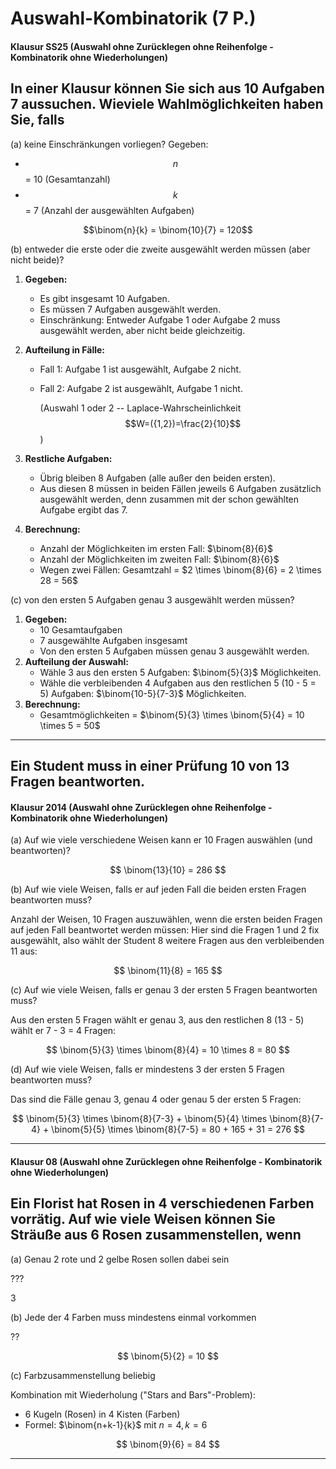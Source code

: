 # Auswahl-Kombinatorik (7 P.)

#### Klausur SS25 (Auswahl ohne Zurücklegen ohne Reihenfolge - **Kombinatorik ohne Wiederholungen**)
## In einer Klausur können Sie sich aus 10 Aufgaben 7 aussuchen. Wieviele Wahlmöglichkeiten haben Sie, falls

(a) keine Einschränkungen vorliegen?
Gegeben:

- $$n$$ = 10 (Gesamtanzahl)
- $$k$$ = 7 (Anzahl der ausgewählten Aufgaben)

$$\binom{n}{k} = \binom{10}{7} = 120$$

(b) entweder die erste oder die zweite ausgewählt werden müssen (aber nicht beide)?
1. **Gegeben:**
    - Es gibt insgesamt 10 Aufgaben.
    - Es müssen 7 Aufgaben ausgewählt werden.
    - Einschränkung: Entweder Aufgabe 1 oder Aufgabe 2 muss ausgewählt werden, aber nicht beide gleichzeitig.
    
2. **Aufteilung in Fälle:** 
    - Fall 1: Aufgabe 1 ist ausgewählt, Aufgabe 2 nicht.
    - Fall 2: Aufgabe 2 ist ausgewählt, Aufgabe 1 nicht.
    
      (Auswahl 1 oder 2 -- Laplace-Wahrscheinlichkeit $$W=({1,2})=\frac{2}{10}$$)
      
3. **Restliche Aufgaben:**
    - Übrig bleiben 8 Aufgaben (alle außer den beiden ersten).
    - Aus diesen 8 müssen in beiden Fällen jeweils 6 Aufgaben zusätzlich ausgewählt werden, denn zusammen mit der schon gewählten Aufgabe ergibt das 7.
    
4. **Berechnung:**
    - Anzahl der Möglichkeiten im ersten Fall: $\binom{8}{6}$
    - Anzahl der Möglichkeiten im zweiten Fall: $\binom{8}{6}$
    - Wegen zwei Fällen: Gesamtzahl = $2 \times \binom{8}{6} = 2 \times 28 = 56$

(c) von den ersten 5 Aufgaben genau 3 ausgewählt werden müssen?

1. **Gegeben:**
    - 10 Gesamtaufgaben
    - 7 ausgewählte Aufgaben insgesamt
    - Von den ersten 5 Aufgaben müssen genau 3 ausgewählt werden.
2. **Aufteilung der Auswahl:**
    - Wähle 3 aus den ersten 5 Aufgaben: $\binom{5}{3}$ Möglichkeiten.
    - Wähle die verbleibenden 4 Aufgaben aus den restlichen 5 (10 - 5 = 5) Aufgaben: $\binom{10-5}{7-3}$ Möglichkeiten.
3. **Berechnung:**
    - Gesamtmöglichkeiten = $\binom{5}{3} \times \binom{5}{4} = 10 \times 5 = 50$

***
## Ein Student muss in einer Prüfung 10 von 13 Fragen beantworten.  
#### Klausur 2014 (Auswahl ohne Zurücklegen ohne Reihenfolge - **Kombinatorik ohne Wiederholungen**)
(a) Auf wie viele verschiedene Weisen kann er 10 Fragen auswählen (und beantworten)?

$$
\binom{13}{10} = 286
$$

(b) Auf wie viele Weisen, falls er auf jeden Fall die beiden ersten Fragen beantworten muss? 

Anzahl der Weisen, 10 Fragen auszuwählen, wenn die ersten beiden Fragen auf jeden Fall beantwortet werden müssen:
Hier sind die Fragen 1 und 2 fix ausgewählt, also wählt der Student 8 weitere Fragen aus den verbleibenden 11 aus:

$$
\binom{11}{8} = 165
$$

(c) Auf wie viele Weisen, falls er genau 3 der ersten 5 Fragen beantworten muss? 

Aus den ersten 5 Fragen wählt er genau 3, aus den restlichen 8 (13 - 5) wählt er 7 - 3 = 4 Fragen:

$$
\binom{5}{3} \times \binom{8}{4} = 10 \times 8 = 80
$$

(d) Auf wie viele Weisen, falls er mindestens 3 der ersten 5 Fragen beantworten muss? 

Das sind die Fälle genau 3, genau 4 oder genau 5 der ersten 5 Fragen:

$$
\binom{5}{3} \times \binom{8}{7-3} + \binom{5}{4} \times \binom{8}{7-4} + \binom{5}{5} \times \binom{8}{7-5} = 80 + 165 + 31 = 276
$$
***

#### Klausur 08 (Auswahl ohne Zurücklegen ohne Reihenfolge - **Kombinatorik ohne Wiederholungen**)
## Ein Florist hat Rosen in 4 verschiedenen Farben vorrätig. Auf wie viele Weisen können Sie Sträuße aus 6 Rosen zusammenstellen, wenn

(a) Genau 2 rote und 2 gelbe Rosen sollen dabei sein

??? 

3

(b) Jede der 4 Farben muss mindestens einmal vorkommen

??

$$
\binom{5}{2} = 10
$$

(c) Farbzusammenstellung beliebig

Kombination mit Wiederholung ("Stars and Bars"-Problem):

- 6 Kugeln (Rosen) in 4 Kisten (Farben)
- Formel: $\binom{n+k-1}{k}$ mit $n=4,\,k=6$

$$
\binom{9}{6} = 84
$$

***
